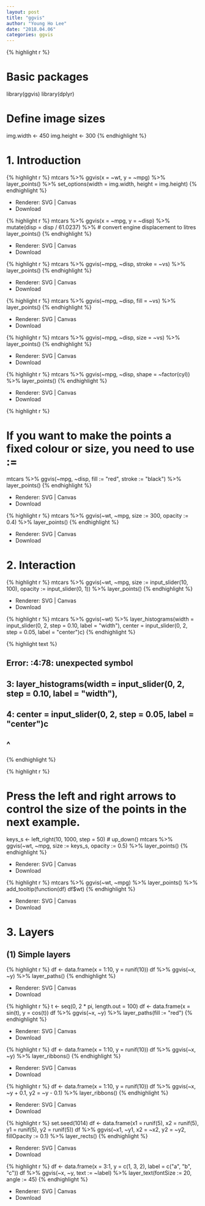 ```yaml
---
layout: post
title: "ggvis"
author: "Young Ho Lee"
date: "2018.04.06"
categories: ggvis
---
```





{% highlight r %}
# Basic packages
library(ggvis)
library(dplyr)

# Define image sizes
img.width <- 450
img.height <- 300
{% endhighlight %}

# 1. Introduction

{% highlight r %}
mtcars %>%
  ggvis(x = ~wt, y = ~mpg) %>%
  layer_points() %>%
  set_options(width = img.width, height = img.height)
{% endhighlight %}

<!--html_preserve--><div id="plot_id921317647-container" class="ggvis-output-container">
<div id="plot_id921317647" class="ggvis-output"></div>
<div class="plot-gear-icon">
<nav class="ggvis-control">
<a class="ggvis-dropdown-toggle" title="Controls" onclick="return false;"></a>
<ul class="ggvis-dropdown">
<li>
Renderer: 
<a id="plot_id921317647_renderer_svg" class="ggvis-renderer-button" onclick="return false;" data-plot-id="plot_id921317647" data-renderer="svg">SVG</a>
 | 
<a id="plot_id921317647_renderer_canvas" class="ggvis-renderer-button" onclick="return false;" data-plot-id="plot_id921317647" data-renderer="canvas">Canvas</a>
</li>
<li>
<a id="plot_id921317647_download" class="ggvis-download" data-plot-id="plot_id921317647">Download</a>
</li>
</ul>
</nav>
</div>
</div>
<script type="text/javascript">
var plot_id921317647_spec = {
  "data": [
    {
      "name": ".0",
      "format": {
        "type": "csv",
        "parse": {
          "wt": "number",
          "mpg": "number"
        }
      },
      "values": "\"wt\",\"mpg\"\n2.62,21\n2.875,21\n2.32,22.8\n3.215,21.4\n3.44,18.7\n3.46,18.1\n3.57,14.3\n3.19,24.4\n3.15,22.8\n3.44,19.2\n3.44,17.8\n4.07,16.4\n3.73,17.3\n3.78,15.2\n5.25,10.4\n5.424,10.4\n5.345,14.7\n2.2,32.4\n1.615,30.4\n1.835,33.9\n2.465,21.5\n3.52,15.5\n3.435,15.2\n3.84,13.3\n3.845,19.2\n1.935,27.3\n2.14,26\n1.513,30.4\n3.17,15.8\n2.77,19.7\n3.57,15\n2.78,21.4"
    },
    {
      "name": "scale/x",
      "format": {
        "type": "csv",
        "parse": {
          "domain": "number"
        }
      },
      "values": "\"domain\"\n1.31745\n5.61955"
    },
    {
      "name": "scale/y",
      "format": {
        "type": "csv",
        "parse": {
          "domain": "number"
        }
      },
      "values": "\"domain\"\n9.225\n35.075"
    }
  ],
  "scales": [
    {
      "name": "x",
      "domain": {
        "data": "scale/x",
        "field": "data.domain"
      },
      "zero": false,
      "nice": false,
      "clamp": false,
      "range": "width"
    },
    {
      "name": "y",
      "domain": {
        "data": "scale/y",
        "field": "data.domain"
      },
      "zero": false,
      "nice": false,
      "clamp": false,
      "range": "height"
    }
  ],
  "marks": [
    {
      "type": "symbol",
      "properties": {
        "update": {
          "fill": {
            "value": "#000000"
          },
          "size": {
            "value": 50
          },
          "x": {
            "scale": "x",
            "field": "data.wt"
          },
          "y": {
            "scale": "y",
            "field": "data.mpg"
          }
        },
        "ggvis": {
          "data": {
            "value": ".0"
          }
        }
      },
      "from": {
        "data": ".0"
      }
    }
  ],
  "legends": [],
  "axes": [
    {
      "type": "x",
      "scale": "x",
      "orient": "bottom",
      "layer": "back",
      "grid": true,
      "title": "wt"
    },
    {
      "type": "y",
      "scale": "y",
      "orient": "left",
      "layer": "back",
      "grid": true,
      "title": "mpg"
    }
  ],
  "padding": null,
  "ggvis_opts": {
    "keep_aspect": false,
    "resizable": true,
    "padding": {},
    "duration": 250,
    "renderer": "svg",
    "hover_duration": 0,
    "width": "450px",
    "height": "300px"
  },
  "handlers": null
};
ggvis.getPlot("plot_id921317647").parseSpec(plot_id921317647_spec);
</script><!--/html_preserve-->


{% highlight r %}
mtcars %>%
  ggvis(x = ~mpg, y = ~disp) %>%
  mutate(disp = disp / 61.0237) %>% # convert engine displacement to litres
  layer_points()
{% endhighlight %}

<!--html_preserve--><div id="plot_id320712519-container" class="ggvis-output-container">
<div id="plot_id320712519" class="ggvis-output"></div>
<div class="plot-gear-icon">
<nav class="ggvis-control">
<a class="ggvis-dropdown-toggle" title="Controls" onclick="return false;"></a>
<ul class="ggvis-dropdown">
<li>
Renderer: 
<a id="plot_id320712519_renderer_svg" class="ggvis-renderer-button" onclick="return false;" data-plot-id="plot_id320712519" data-renderer="svg">SVG</a>
 | 
<a id="plot_id320712519_renderer_canvas" class="ggvis-renderer-button" onclick="return false;" data-plot-id="plot_id320712519" data-renderer="canvas">Canvas</a>
</li>
<li>
<a id="plot_id320712519_download" class="ggvis-download" data-plot-id="plot_id320712519">Download</a>
</li>
</ul>
</nav>
</div>
</div>
<script type="text/javascript">
var plot_id320712519_spec = {
  "data": [
    {
      "name": ".0/mutate1",
      "format": {
        "type": "csv",
        "parse": {
          "mpg": "number",
          "disp": "number"
        }
      },
      "values": "\"mpg\",\"disp\"\n21,2.62193213456411\n21,2.62193213456411\n22.8,1.76980419083078\n21.4,4.22786556698463\n18.7,5.89934730276925\n18.1,3.68709206423078\n14.3,5.89934730276925\n24.4,2.40398402587847\n22.8,2.30730027841642\n19.2,2.74647391095591\n17.8,2.74647391095591\n16.4,4.51955551695489\n17.3,4.51955551695489\n15.2,4.51955551695489\n10.4,7.73469979696413\n10.4,7.53805488687182\n14.7,7.21031337005131\n32.4,1.28966286868872\n30.4,1.24050164116565\n33.9,1.16512109229693\n21.5,1.96808780850719\n15.5,5.21109011744617\n15.2,4.98167105567181\n13.3,5.735476544359\n19.2,6.55483033641028\n27.3,1.29457899144103\n26,1.97136522367539\n30.4,1.55841091248154\n15.8,5.75186362020002\n19.7,2.37612599694873\n15,4.93250982814874\n21.4,1.98283617676411"
    },
    {
      "name": "scale/x",
      "format": {
        "type": "csv",
        "parse": {
          "domain": "number"
        }
      },
      "values": "\"domain\"\n9.225\n35.075"
    },
    {
      "name": "scale/y",
      "format": {
        "type": "csv",
        "parse": {
          "domain": "number"
        }
      },
      "values": "\"domain\"\n0.836642157063567\n8.06317873219749"
    }
  ],
  "scales": [
    {
      "name": "x",
      "domain": {
        "data": "scale/x",
        "field": "data.domain"
      },
      "zero": false,
      "nice": false,
      "clamp": false,
      "range": "width"
    },
    {
      "name": "y",
      "domain": {
        "data": "scale/y",
        "field": "data.domain"
      },
      "zero": false,
      "nice": false,
      "clamp": false,
      "range": "height"
    }
  ],
  "marks": [
    {
      "type": "symbol",
      "properties": {
        "update": {
          "fill": {
            "value": "#000000"
          },
          "size": {
            "value": 50
          },
          "x": {
            "scale": "x",
            "field": "data.mpg"
          },
          "y": {
            "scale": "y",
            "field": "data.disp"
          }
        },
        "ggvis": {
          "data": {
            "value": ".0/mutate1"
          }
        }
      },
      "from": {
        "data": ".0/mutate1"
      }
    }
  ],
  "legends": [],
  "axes": [
    {
      "type": "x",
      "scale": "x",
      "orient": "bottom",
      "layer": "back",
      "grid": true,
      "title": "mpg"
    },
    {
      "type": "y",
      "scale": "y",
      "orient": "left",
      "layer": "back",
      "grid": true,
      "title": "disp"
    }
  ],
  "padding": null,
  "ggvis_opts": {
    "keep_aspect": false,
    "resizable": true,
    "padding": {},
    "duration": 250,
    "renderer": "svg",
    "hover_duration": 0,
    "width": 1440,
    "height": 1008
  },
  "handlers": null
};
ggvis.getPlot("plot_id320712519").parseSpec(plot_id320712519_spec);
</script><!--/html_preserve-->


{% highlight r %}
mtcars %>%
  ggvis(~mpg, ~disp, stroke = ~vs) %>%
  layer_points()
{% endhighlight %}

<!--html_preserve--><div id="plot_id804227637-container" class="ggvis-output-container">
<div id="plot_id804227637" class="ggvis-output"></div>
<div class="plot-gear-icon">
<nav class="ggvis-control">
<a class="ggvis-dropdown-toggle" title="Controls" onclick="return false;"></a>
<ul class="ggvis-dropdown">
<li>
Renderer: 
<a id="plot_id804227637_renderer_svg" class="ggvis-renderer-button" onclick="return false;" data-plot-id="plot_id804227637" data-renderer="svg">SVG</a>
 | 
<a id="plot_id804227637_renderer_canvas" class="ggvis-renderer-button" onclick="return false;" data-plot-id="plot_id804227637" data-renderer="canvas">Canvas</a>
</li>
<li>
<a id="plot_id804227637_download" class="ggvis-download" data-plot-id="plot_id804227637">Download</a>
</li>
</ul>
</nav>
</div>
</div>
<script type="text/javascript">
var plot_id804227637_spec = {
  "data": [
    {
      "name": ".0",
      "format": {
        "type": "csv",
        "parse": {
          "vs": "number",
          "mpg": "number",
          "disp": "number"
        }
      },
      "values": "\"vs\",\"mpg\",\"disp\"\n0,21,160\n0,21,160\n1,22.8,108\n1,21.4,258\n0,18.7,360\n1,18.1,225\n0,14.3,360\n1,24.4,146.7\n1,22.8,140.8\n1,19.2,167.6\n1,17.8,167.6\n0,16.4,275.8\n0,17.3,275.8\n0,15.2,275.8\n0,10.4,472\n0,10.4,460\n0,14.7,440\n1,32.4,78.7\n1,30.4,75.7\n1,33.9,71.1\n1,21.5,120.1\n0,15.5,318\n0,15.2,304\n0,13.3,350\n0,19.2,400\n1,27.3,79\n0,26,120.3\n1,30.4,95.1\n0,15.8,351\n0,19.7,145\n0,15,301\n1,21.4,121"
    },
    {
      "name": "scale/stroke",
      "format": {
        "type": "csv",
        "parse": {
          "domain": "number"
        }
      },
      "values": "\"domain\"\n0\n1"
    },
    {
      "name": "scale/x",
      "format": {
        "type": "csv",
        "parse": {
          "domain": "number"
        }
      },
      "values": "\"domain\"\n9.225\n35.075"
    },
    {
      "name": "scale/y",
      "format": {
        "type": "csv",
        "parse": {
          "domain": "number"
        }
      },
      "values": "\"domain\"\n51.055\n492.045"
    }
  ],
  "scales": [
    {
      "name": "stroke",
      "domain": {
        "data": "scale/stroke",
        "field": "data.domain"
      },
      "zero": false,
      "nice": false,
      "clamp": false,
      "range": ["#132B43", "#56B1F7"]
    },
    {
      "name": "x",
      "domain": {
        "data": "scale/x",
        "field": "data.domain"
      },
      "zero": false,
      "nice": false,
      "clamp": false,
      "range": "width"
    },
    {
      "name": "y",
      "domain": {
        "data": "scale/y",
        "field": "data.domain"
      },
      "zero": false,
      "nice": false,
      "clamp": false,
      "range": "height"
    }
  ],
  "marks": [
    {
      "type": "symbol",
      "properties": {
        "update": {
          "fill": {
            "value": "#000000"
          },
          "size": {
            "value": 50
          },
          "stroke": {
            "scale": "stroke",
            "field": "data.vs"
          },
          "x": {
            "scale": "x",
            "field": "data.mpg"
          },
          "y": {
            "scale": "y",
            "field": "data.disp"
          }
        },
        "ggvis": {
          "data": {
            "value": ".0"
          }
        }
      },
      "from": {
        "data": ".0"
      }
    }
  ],
  "legends": [
    {
      "orient": "right",
      "stroke": "stroke",
      "title": "vs"
    }
  ],
  "axes": [
    {
      "type": "x",
      "scale": "x",
      "orient": "bottom",
      "layer": "back",
      "grid": true,
      "title": "mpg"
    },
    {
      "type": "y",
      "scale": "y",
      "orient": "left",
      "layer": "back",
      "grid": true,
      "title": "disp"
    }
  ],
  "padding": null,
  "ggvis_opts": {
    "keep_aspect": false,
    "resizable": true,
    "padding": {},
    "duration": 250,
    "renderer": "svg",
    "hover_duration": 0,
    "width": 1440,
    "height": 1008
  },
  "handlers": null
};
ggvis.getPlot("plot_id804227637").parseSpec(plot_id804227637_spec);
</script><!--/html_preserve-->


{% highlight r %}
mtcars %>%
  ggvis(~mpg, ~disp, fill = ~vs) %>%
  layer_points()
{% endhighlight %}

<!--html_preserve--><div id="plot_id462455516-container" class="ggvis-output-container">
<div id="plot_id462455516" class="ggvis-output"></div>
<div class="plot-gear-icon">
<nav class="ggvis-control">
<a class="ggvis-dropdown-toggle" title="Controls" onclick="return false;"></a>
<ul class="ggvis-dropdown">
<li>
Renderer: 
<a id="plot_id462455516_renderer_svg" class="ggvis-renderer-button" onclick="return false;" data-plot-id="plot_id462455516" data-renderer="svg">SVG</a>
 | 
<a id="plot_id462455516_renderer_canvas" class="ggvis-renderer-button" onclick="return false;" data-plot-id="plot_id462455516" data-renderer="canvas">Canvas</a>
</li>
<li>
<a id="plot_id462455516_download" class="ggvis-download" data-plot-id="plot_id462455516">Download</a>
</li>
</ul>
</nav>
</div>
</div>
<script type="text/javascript">
var plot_id462455516_spec = {
  "data": [
    {
      "name": ".0",
      "format": {
        "type": "csv",
        "parse": {
          "vs": "number",
          "mpg": "number",
          "disp": "number"
        }
      },
      "values": "\"vs\",\"mpg\",\"disp\"\n0,21,160\n0,21,160\n1,22.8,108\n1,21.4,258\n0,18.7,360\n1,18.1,225\n0,14.3,360\n1,24.4,146.7\n1,22.8,140.8\n1,19.2,167.6\n1,17.8,167.6\n0,16.4,275.8\n0,17.3,275.8\n0,15.2,275.8\n0,10.4,472\n0,10.4,460\n0,14.7,440\n1,32.4,78.7\n1,30.4,75.7\n1,33.9,71.1\n1,21.5,120.1\n0,15.5,318\n0,15.2,304\n0,13.3,350\n0,19.2,400\n1,27.3,79\n0,26,120.3\n1,30.4,95.1\n0,15.8,351\n0,19.7,145\n0,15,301\n1,21.4,121"
    },
    {
      "name": "scale/fill",
      "format": {
        "type": "csv",
        "parse": {
          "domain": "number"
        }
      },
      "values": "\"domain\"\n0\n1"
    },
    {
      "name": "scale/x",
      "format": {
        "type": "csv",
        "parse": {
          "domain": "number"
        }
      },
      "values": "\"domain\"\n9.225\n35.075"
    },
    {
      "name": "scale/y",
      "format": {
        "type": "csv",
        "parse": {
          "domain": "number"
        }
      },
      "values": "\"domain\"\n51.055\n492.045"
    }
  ],
  "scales": [
    {
      "name": "fill",
      "domain": {
        "data": "scale/fill",
        "field": "data.domain"
      },
      "zero": false,
      "nice": false,
      "clamp": false,
      "range": ["#132B43", "#56B1F7"]
    },
    {
      "name": "x",
      "domain": {
        "data": "scale/x",
        "field": "data.domain"
      },
      "zero": false,
      "nice": false,
      "clamp": false,
      "range": "width"
    },
    {
      "name": "y",
      "domain": {
        "data": "scale/y",
        "field": "data.domain"
      },
      "zero": false,
      "nice": false,
      "clamp": false,
      "range": "height"
    }
  ],
  "marks": [
    {
      "type": "symbol",
      "properties": {
        "update": {
          "size": {
            "value": 50
          },
          "fill": {
            "scale": "fill",
            "field": "data.vs"
          },
          "x": {
            "scale": "x",
            "field": "data.mpg"
          },
          "y": {
            "scale": "y",
            "field": "data.disp"
          }
        },
        "ggvis": {
          "data": {
            "value": ".0"
          }
        }
      },
      "from": {
        "data": ".0"
      }
    }
  ],
  "legends": [
    {
      "orient": "right",
      "fill": "fill",
      "title": "vs"
    }
  ],
  "axes": [
    {
      "type": "x",
      "scale": "x",
      "orient": "bottom",
      "layer": "back",
      "grid": true,
      "title": "mpg"
    },
    {
      "type": "y",
      "scale": "y",
      "orient": "left",
      "layer": "back",
      "grid": true,
      "title": "disp"
    }
  ],
  "padding": null,
  "ggvis_opts": {
    "keep_aspect": false,
    "resizable": true,
    "padding": {},
    "duration": 250,
    "renderer": "svg",
    "hover_duration": 0,
    "width": 1440,
    "height": 1008
  },
  "handlers": null
};
ggvis.getPlot("plot_id462455516").parseSpec(plot_id462455516_spec);
</script><!--/html_preserve-->


{% highlight r %}
mtcars %>%
  ggvis(~mpg, ~disp, size = ~vs) %>%
  layer_points()
{% endhighlight %}

<!--html_preserve--><div id="plot_id129026757-container" class="ggvis-output-container">
<div id="plot_id129026757" class="ggvis-output"></div>
<div class="plot-gear-icon">
<nav class="ggvis-control">
<a class="ggvis-dropdown-toggle" title="Controls" onclick="return false;"></a>
<ul class="ggvis-dropdown">
<li>
Renderer: 
<a id="plot_id129026757_renderer_svg" class="ggvis-renderer-button" onclick="return false;" data-plot-id="plot_id129026757" data-renderer="svg">SVG</a>
 | 
<a id="plot_id129026757_renderer_canvas" class="ggvis-renderer-button" onclick="return false;" data-plot-id="plot_id129026757" data-renderer="canvas">Canvas</a>
</li>
<li>
<a id="plot_id129026757_download" class="ggvis-download" data-plot-id="plot_id129026757">Download</a>
</li>
</ul>
</nav>
</div>
</div>
<script type="text/javascript">
var plot_id129026757_spec = {
  "data": [
    {
      "name": ".0",
      "format": {
        "type": "csv",
        "parse": {
          "vs": "number",
          "mpg": "number",
          "disp": "number"
        }
      },
      "values": "\"vs\",\"mpg\",\"disp\"\n0,21,160\n0,21,160\n1,22.8,108\n1,21.4,258\n0,18.7,360\n1,18.1,225\n0,14.3,360\n1,24.4,146.7\n1,22.8,140.8\n1,19.2,167.6\n1,17.8,167.6\n0,16.4,275.8\n0,17.3,275.8\n0,15.2,275.8\n0,10.4,472\n0,10.4,460\n0,14.7,440\n1,32.4,78.7\n1,30.4,75.7\n1,33.9,71.1\n1,21.5,120.1\n0,15.5,318\n0,15.2,304\n0,13.3,350\n0,19.2,400\n1,27.3,79\n0,26,120.3\n1,30.4,95.1\n0,15.8,351\n0,19.7,145\n0,15,301\n1,21.4,121"
    },
    {
      "name": "scale/size",
      "format": {
        "type": "csv",
        "parse": {
          "domain": "number"
        }
      },
      "values": "\"domain\"\n0\n1"
    },
    {
      "name": "scale/x",
      "format": {
        "type": "csv",
        "parse": {
          "domain": "number"
        }
      },
      "values": "\"domain\"\n9.225\n35.075"
    },
    {
      "name": "scale/y",
      "format": {
        "type": "csv",
        "parse": {
          "domain": "number"
        }
      },
      "values": "\"domain\"\n51.055\n492.045"
    }
  ],
  "scales": [
    {
      "name": "size",
      "domain": {
        "data": "scale/size",
        "field": "data.domain"
      },
      "zero": false,
      "nice": false,
      "clamp": false,
      "range": [20, 100]
    },
    {
      "name": "x",
      "domain": {
        "data": "scale/x",
        "field": "data.domain"
      },
      "zero": false,
      "nice": false,
      "clamp": false,
      "range": "width"
    },
    {
      "name": "y",
      "domain": {
        "data": "scale/y",
        "field": "data.domain"
      },
      "zero": false,
      "nice": false,
      "clamp": false,
      "range": "height"
    }
  ],
  "marks": [
    {
      "type": "symbol",
      "properties": {
        "update": {
          "fill": {
            "value": "#000000"
          },
          "size": {
            "scale": "size",
            "field": "data.vs"
          },
          "x": {
            "scale": "x",
            "field": "data.mpg"
          },
          "y": {
            "scale": "y",
            "field": "data.disp"
          }
        },
        "ggvis": {
          "data": {
            "value": ".0"
          }
        }
      },
      "from": {
        "data": ".0"
      }
    }
  ],
  "legends": [
    {
      "orient": "right",
      "size": "size",
      "title": "vs"
    }
  ],
  "axes": [
    {
      "type": "x",
      "scale": "x",
      "orient": "bottom",
      "layer": "back",
      "grid": true,
      "title": "mpg"
    },
    {
      "type": "y",
      "scale": "y",
      "orient": "left",
      "layer": "back",
      "grid": true,
      "title": "disp"
    }
  ],
  "padding": null,
  "ggvis_opts": {
    "keep_aspect": false,
    "resizable": true,
    "padding": {},
    "duration": 250,
    "renderer": "svg",
    "hover_duration": 0,
    "width": 1440,
    "height": 1008
  },
  "handlers": null
};
ggvis.getPlot("plot_id129026757").parseSpec(plot_id129026757_spec);
</script><!--/html_preserve-->


{% highlight r %}
mtcars %>%
  ggvis(~mpg, ~disp, shape = ~factor(cyl)) %>%
  layer_points()
{% endhighlight %}

<!--html_preserve--><div id="plot_id875415473-container" class="ggvis-output-container">
<div id="plot_id875415473" class="ggvis-output"></div>
<div class="plot-gear-icon">
<nav class="ggvis-control">
<a class="ggvis-dropdown-toggle" title="Controls" onclick="return false;"></a>
<ul class="ggvis-dropdown">
<li>
Renderer: 
<a id="plot_id875415473_renderer_svg" class="ggvis-renderer-button" onclick="return false;" data-plot-id="plot_id875415473" data-renderer="svg">SVG</a>
 | 
<a id="plot_id875415473_renderer_canvas" class="ggvis-renderer-button" onclick="return false;" data-plot-id="plot_id875415473" data-renderer="canvas">Canvas</a>
</li>
<li>
<a id="plot_id875415473_download" class="ggvis-download" data-plot-id="plot_id875415473">Download</a>
</li>
</ul>
</nav>
</div>
</div>
<script type="text/javascript">
var plot_id875415473_spec = {
  "data": [
    {
      "name": ".0",
      "format": {
        "type": "csv",
        "parse": {
          "mpg": "number",
          "disp": "number"
        }
      },
      "values": "\"factor(cyl)\",\"mpg\",\"disp\"\n\"6\",21,160\n\"6\",21,160\n\"4\",22.8,108\n\"6\",21.4,258\n\"8\",18.7,360\n\"6\",18.1,225\n\"8\",14.3,360\n\"4\",24.4,146.7\n\"4\",22.8,140.8\n\"6\",19.2,167.6\n\"6\",17.8,167.6\n\"8\",16.4,275.8\n\"8\",17.3,275.8\n\"8\",15.2,275.8\n\"8\",10.4,472\n\"8\",10.4,460\n\"8\",14.7,440\n\"4\",32.4,78.7\n\"4\",30.4,75.7\n\"4\",33.9,71.1\n\"4\",21.5,120.1\n\"8\",15.5,318\n\"8\",15.2,304\n\"8\",13.3,350\n\"8\",19.2,400\n\"4\",27.3,79\n\"4\",26,120.3\n\"4\",30.4,95.1\n\"8\",15.8,351\n\"6\",19.7,145\n\"8\",15,301\n\"4\",21.4,121"
    },
    {
      "name": "scale/shape",
      "format": {
        "type": "csv",
        "parse": {}
      },
      "values": "\"domain\"\n\"4\"\n\"6\"\n\"8\""
    },
    {
      "name": "scale/x",
      "format": {
        "type": "csv",
        "parse": {
          "domain": "number"
        }
      },
      "values": "\"domain\"\n9.225\n35.075"
    },
    {
      "name": "scale/y",
      "format": {
        "type": "csv",
        "parse": {
          "domain": "number"
        }
      },
      "values": "\"domain\"\n51.055\n492.045"
    }
  ],
  "scales": [
    {
      "name": "shape",
      "type": "ordinal",
      "domain": {
        "data": "scale/shape",
        "field": "data.domain"
      },
      "points": true,
      "sort": false,
      "range": "shapes"
    },
    {
      "name": "x",
      "domain": {
        "data": "scale/x",
        "field": "data.domain"
      },
      "zero": false,
      "nice": false,
      "clamp": false,
      "range": "width"
    },
    {
      "name": "y",
      "domain": {
        "data": "scale/y",
        "field": "data.domain"
      },
      "zero": false,
      "nice": false,
      "clamp": false,
      "range": "height"
    }
  ],
  "marks": [
    {
      "type": "symbol",
      "properties": {
        "update": {
          "fill": {
            "value": "#000000"
          },
          "size": {
            "value": 50
          },
          "shape": {
            "scale": "shape",
            "field": "data.factor(cyl)"
          },
          "x": {
            "scale": "x",
            "field": "data.mpg"
          },
          "y": {
            "scale": "y",
            "field": "data.disp"
          }
        },
        "ggvis": {
          "data": {
            "value": ".0"
          }
        }
      },
      "from": {
        "data": ".0"
      }
    }
  ],
  "legends": [
    {
      "orient": "right",
      "shape": "shape",
      "title": "factor(cyl)"
    }
  ],
  "axes": [
    {
      "type": "x",
      "scale": "x",
      "orient": "bottom",
      "layer": "back",
      "grid": true,
      "title": "mpg"
    },
    {
      "type": "y",
      "scale": "y",
      "orient": "left",
      "layer": "back",
      "grid": true,
      "title": "disp"
    }
  ],
  "padding": null,
  "ggvis_opts": {
    "keep_aspect": false,
    "resizable": true,
    "padding": {},
    "duration": 250,
    "renderer": "svg",
    "hover_duration": 0,
    "width": 1440,
    "height": 1008
  },
  "handlers": null
};
ggvis.getPlot("plot_id875415473").parseSpec(plot_id875415473_spec);
</script><!--/html_preserve-->


{% highlight r %}
# If you want to make the points a fixed colour or size, you need to use :=
mtcars %>% 
  ggvis(~mpg, ~disp, fill := "red", stroke := "black") %>%
  layer_points()
{% endhighlight %}

<!--html_preserve--><div id="plot_id635819913-container" class="ggvis-output-container">
<div id="plot_id635819913" class="ggvis-output"></div>
<div class="plot-gear-icon">
<nav class="ggvis-control">
<a class="ggvis-dropdown-toggle" title="Controls" onclick="return false;"></a>
<ul class="ggvis-dropdown">
<li>
Renderer: 
<a id="plot_id635819913_renderer_svg" class="ggvis-renderer-button" onclick="return false;" data-plot-id="plot_id635819913" data-renderer="svg">SVG</a>
 | 
<a id="plot_id635819913_renderer_canvas" class="ggvis-renderer-button" onclick="return false;" data-plot-id="plot_id635819913" data-renderer="canvas">Canvas</a>
</li>
<li>
<a id="plot_id635819913_download" class="ggvis-download" data-plot-id="plot_id635819913">Download</a>
</li>
</ul>
</nav>
</div>
</div>
<script type="text/javascript">
var plot_id635819913_spec = {
  "data": [
    {
      "name": ".0",
      "format": {
        "type": "csv",
        "parse": {
          "mpg": "number",
          "disp": "number"
        }
      },
      "values": "\"mpg\",\"disp\"\n21,160\n21,160\n22.8,108\n21.4,258\n18.7,360\n18.1,225\n14.3,360\n24.4,146.7\n22.8,140.8\n19.2,167.6\n17.8,167.6\n16.4,275.8\n17.3,275.8\n15.2,275.8\n10.4,472\n10.4,460\n14.7,440\n32.4,78.7\n30.4,75.7\n33.9,71.1\n21.5,120.1\n15.5,318\n15.2,304\n13.3,350\n19.2,400\n27.3,79\n26,120.3\n30.4,95.1\n15.8,351\n19.7,145\n15,301\n21.4,121"
    },
    {
      "name": "scale/x",
      "format": {
        "type": "csv",
        "parse": {
          "domain": "number"
        }
      },
      "values": "\"domain\"\n9.225\n35.075"
    },
    {
      "name": "scale/y",
      "format": {
        "type": "csv",
        "parse": {
          "domain": "number"
        }
      },
      "values": "\"domain\"\n51.055\n492.045"
    }
  ],
  "scales": [
    {
      "name": "x",
      "domain": {
        "data": "scale/x",
        "field": "data.domain"
      },
      "zero": false,
      "nice": false,
      "clamp": false,
      "range": "width"
    },
    {
      "name": "y",
      "domain": {
        "data": "scale/y",
        "field": "data.domain"
      },
      "zero": false,
      "nice": false,
      "clamp": false,
      "range": "height"
    }
  ],
  "marks": [
    {
      "type": "symbol",
      "properties": {
        "update": {
          "size": {
            "value": 50
          },
          "fill": {
            "value": "red"
          },
          "stroke": {
            "value": "black"
          },
          "x": {
            "scale": "x",
            "field": "data.mpg"
          },
          "y": {
            "scale": "y",
            "field": "data.disp"
          }
        },
        "ggvis": {
          "data": {
            "value": ".0"
          }
        }
      },
      "from": {
        "data": ".0"
      }
    }
  ],
  "legends": [],
  "axes": [
    {
      "type": "x",
      "scale": "x",
      "orient": "bottom",
      "layer": "back",
      "grid": true,
      "title": "mpg"
    },
    {
      "type": "y",
      "scale": "y",
      "orient": "left",
      "layer": "back",
      "grid": true,
      "title": "disp"
    }
  ],
  "padding": null,
  "ggvis_opts": {
    "keep_aspect": false,
    "resizable": true,
    "padding": {},
    "duration": 250,
    "renderer": "svg",
    "hover_duration": 0,
    "width": 1440,
    "height": 1008
  },
  "handlers": null
};
ggvis.getPlot("plot_id635819913").parseSpec(plot_id635819913_spec);
</script><!--/html_preserve-->


{% highlight r %}
mtcars %>%
  ggvis(~wt, ~mpg, size := 300, opacity := 0.4) %>%
  layer_points()
{% endhighlight %}

<!--html_preserve--><div id="plot_id521513382-container" class="ggvis-output-container">
<div id="plot_id521513382" class="ggvis-output"></div>
<div class="plot-gear-icon">
<nav class="ggvis-control">
<a class="ggvis-dropdown-toggle" title="Controls" onclick="return false;"></a>
<ul class="ggvis-dropdown">
<li>
Renderer: 
<a id="plot_id521513382_renderer_svg" class="ggvis-renderer-button" onclick="return false;" data-plot-id="plot_id521513382" data-renderer="svg">SVG</a>
 | 
<a id="plot_id521513382_renderer_canvas" class="ggvis-renderer-button" onclick="return false;" data-plot-id="plot_id521513382" data-renderer="canvas">Canvas</a>
</li>
<li>
<a id="plot_id521513382_download" class="ggvis-download" data-plot-id="plot_id521513382">Download</a>
</li>
</ul>
</nav>
</div>
</div>
<script type="text/javascript">
var plot_id521513382_spec = {
  "data": [
    {
      "name": ".0",
      "format": {
        "type": "csv",
        "parse": {
          "wt": "number",
          "mpg": "number"
        }
      },
      "values": "\"wt\",\"mpg\"\n2.62,21\n2.875,21\n2.32,22.8\n3.215,21.4\n3.44,18.7\n3.46,18.1\n3.57,14.3\n3.19,24.4\n3.15,22.8\n3.44,19.2\n3.44,17.8\n4.07,16.4\n3.73,17.3\n3.78,15.2\n5.25,10.4\n5.424,10.4\n5.345,14.7\n2.2,32.4\n1.615,30.4\n1.835,33.9\n2.465,21.5\n3.52,15.5\n3.435,15.2\n3.84,13.3\n3.845,19.2\n1.935,27.3\n2.14,26\n1.513,30.4\n3.17,15.8\n2.77,19.7\n3.57,15\n2.78,21.4"
    },
    {
      "name": "scale/x",
      "format": {
        "type": "csv",
        "parse": {
          "domain": "number"
        }
      },
      "values": "\"domain\"\n1.31745\n5.61955"
    },
    {
      "name": "scale/y",
      "format": {
        "type": "csv",
        "parse": {
          "domain": "number"
        }
      },
      "values": "\"domain\"\n9.225\n35.075"
    }
  ],
  "scales": [
    {
      "name": "x",
      "domain": {
        "data": "scale/x",
        "field": "data.domain"
      },
      "zero": false,
      "nice": false,
      "clamp": false,
      "range": "width"
    },
    {
      "name": "y",
      "domain": {
        "data": "scale/y",
        "field": "data.domain"
      },
      "zero": false,
      "nice": false,
      "clamp": false,
      "range": "height"
    }
  ],
  "marks": [
    {
      "type": "symbol",
      "properties": {
        "update": {
          "fill": {
            "value": "#000000"
          },
          "size": {
            "value": 300
          },
          "opacity": {
            "value": 0.4
          },
          "x": {
            "scale": "x",
            "field": "data.wt"
          },
          "y": {
            "scale": "y",
            "field": "data.mpg"
          }
        },
        "ggvis": {
          "data": {
            "value": ".0"
          }
        }
      },
      "from": {
        "data": ".0"
      }
    }
  ],
  "legends": [],
  "axes": [
    {
      "type": "x",
      "scale": "x",
      "orient": "bottom",
      "layer": "back",
      "grid": true,
      "title": "wt"
    },
    {
      "type": "y",
      "scale": "y",
      "orient": "left",
      "layer": "back",
      "grid": true,
      "title": "mpg"
    }
  ],
  "padding": null,
  "ggvis_opts": {
    "keep_aspect": false,
    "resizable": true,
    "padding": {},
    "duration": 250,
    "renderer": "svg",
    "hover_duration": 0,
    "width": 1440,
    "height": 1008
  },
  "handlers": null
};
ggvis.getPlot("plot_id521513382").parseSpec(plot_id521513382_spec);
</script><!--/html_preserve-->

# 2. Interaction

{% highlight r %}
mtcars %>%
  ggvis(~wt, ~mpg,
        size := input_slider(10, 100),
        opacity := input_slider(0, 1)) %>%
  layer_points()
{% endhighlight %}

<!--html_preserve--><div id="plot_id329632980-container" class="ggvis-output-container">
<div id="plot_id329632980" class="ggvis-output"></div>
<div class="plot-gear-icon">
<nav class="ggvis-control">
<a class="ggvis-dropdown-toggle" title="Controls" onclick="return false;"></a>
<ul class="ggvis-dropdown">
<li>
Renderer: 
<a id="plot_id329632980_renderer_svg" class="ggvis-renderer-button" onclick="return false;" data-plot-id="plot_id329632980" data-renderer="svg">SVG</a>
 | 
<a id="plot_id329632980_renderer_canvas" class="ggvis-renderer-button" onclick="return false;" data-plot-id="plot_id329632980" data-renderer="canvas">Canvas</a>
</li>
<li>
<a id="plot_id329632980_download" class="ggvis-download" data-plot-id="plot_id329632980">Download</a>
</li>
</ul>
</nav>
</div>
</div>
<script type="text/javascript">
var plot_id329632980_spec = {
  "data": [
    {
      "name": ".0",
      "format": {
        "type": "csv",
        "parse": {
          "reactive_205245788": "number",
          "reactive_577491330": "number",
          "wt": "number",
          "mpg": "number"
        }
      },
      "values": "\"reactive_205245788\",\"reactive_577491330\",\"wt\",\"mpg\"\n55,0.5,2.62,21\n55,0.5,2.875,21\n55,0.5,2.32,22.8\n55,0.5,3.215,21.4\n55,0.5,3.44,18.7\n55,0.5,3.46,18.1\n55,0.5,3.57,14.3\n55,0.5,3.19,24.4\n55,0.5,3.15,22.8\n55,0.5,3.44,19.2\n55,0.5,3.44,17.8\n55,0.5,4.07,16.4\n55,0.5,3.73,17.3\n55,0.5,3.78,15.2\n55,0.5,5.25,10.4\n55,0.5,5.424,10.4\n55,0.5,5.345,14.7\n55,0.5,2.2,32.4\n55,0.5,1.615,30.4\n55,0.5,1.835,33.9\n55,0.5,2.465,21.5\n55,0.5,3.52,15.5\n55,0.5,3.435,15.2\n55,0.5,3.84,13.3\n55,0.5,3.845,19.2\n55,0.5,1.935,27.3\n55,0.5,2.14,26\n55,0.5,1.513,30.4\n55,0.5,3.17,15.8\n55,0.5,2.77,19.7\n55,0.5,3.57,15\n55,0.5,2.78,21.4"
    },
    {
      "name": "scale/x",
      "format": {
        "type": "csv",
        "parse": {
          "domain": "number"
        }
      },
      "values": "\"domain\"\n1.31745\n5.61955"
    },
    {
      "name": "scale/y",
      "format": {
        "type": "csv",
        "parse": {
          "domain": "number"
        }
      },
      "values": "\"domain\"\n9.225\n35.075"
    }
  ],
  "scales": [
    {
      "name": "x",
      "domain": {
        "data": "scale/x",
        "field": "data.domain"
      },
      "zero": false,
      "nice": false,
      "clamp": false,
      "range": "width"
    },
    {
      "name": "y",
      "domain": {
        "data": "scale/y",
        "field": "data.domain"
      },
      "zero": false,
      "nice": false,
      "clamp": false,
      "range": "height"
    }
  ],
  "marks": [
    {
      "type": "symbol",
      "properties": {
        "update": {
          "fill": {
            "value": "#000000"
          },
          "size": {
            "field": "data.reactive_205245788"
          },
          "opacity": {
            "field": "data.reactive_577491330"
          },
          "x": {
            "scale": "x",
            "field": "data.wt"
          },
          "y": {
            "scale": "y",
            "field": "data.mpg"
          }
        },
        "ggvis": {
          "data": {
            "value": ".0"
          }
        }
      },
      "from": {
        "data": ".0"
      }
    }
  ],
  "legends": [],
  "axes": [
    {
      "type": "x",
      "scale": "x",
      "orient": "bottom",
      "layer": "back",
      "grid": true,
      "title": "wt"
    },
    {
      "type": "y",
      "scale": "y",
      "orient": "left",
      "layer": "back",
      "grid": true,
      "title": "mpg"
    }
  ],
  "padding": null,
  "ggvis_opts": {
    "keep_aspect": false,
    "resizable": true,
    "padding": {},
    "duration": 250,
    "renderer": "svg",
    "hover_duration": 0,
    "width": 1440,
    "height": 1008
  },
  "handlers": null
};
ggvis.getPlot("plot_id329632980").parseSpec(plot_id329632980_spec);
</script><!--/html_preserve-->


{% highlight r %}
mtcars %>%
  ggvis(~wt) %>%
  layer_histograms(width = input_slider(0, 2, step = 0.10, label = "width"),
                   center = input_slider(0, 2, step = 0.05, label = "center")c)
{% endhighlight %}



{% highlight text %}
## Error: <text>:4:78: unexpected symbol
## 3:   layer_histograms(width = input_slider(0, 2, step = 0.10, label = "width"),
## 4:                    center = input_slider(0, 2, step = 0.05, label = "center")c
##                                                                                 ^
{% endhighlight %}


{% highlight r %}
# Press the left and right arrows to control the size of the points in the next example.
keys_s <- left_right(10, 1000, step = 50) # up_down()
mtcars %>%
  ggvis(~wt, ~mpg, size := keys_s, opacity := 0.5) %>%
  layer_points()
{% endhighlight %}

<!--html_preserve--><div id="plot_id599447712-container" class="ggvis-output-container">
<div id="plot_id599447712" class="ggvis-output"></div>
<div class="plot-gear-icon">
<nav class="ggvis-control">
<a class="ggvis-dropdown-toggle" title="Controls" onclick="return false;"></a>
<ul class="ggvis-dropdown">
<li>
Renderer: 
<a id="plot_id599447712_renderer_svg" class="ggvis-renderer-button" onclick="return false;" data-plot-id="plot_id599447712" data-renderer="svg">SVG</a>
 | 
<a id="plot_id599447712_renderer_canvas" class="ggvis-renderer-button" onclick="return false;" data-plot-id="plot_id599447712" data-renderer="canvas">Canvas</a>
</li>
<li>
<a id="plot_id599447712_download" class="ggvis-download" data-plot-id="plot_id599447712">Download</a>
</li>
</ul>
</nav>
</div>
</div>
<script type="text/javascript">
var plot_id599447712_spec = {
  "data": [
    {
      "name": ".0",
      "format": {
        "type": "csv",
        "parse": {
          "reactive_232960868": "number",
          "wt": "number",
          "mpg": "number"
        }
      },
      "values": "\"reactive_232960868\",\"wt\",\"mpg\"\n505,2.62,21\n505,2.875,21\n505,2.32,22.8\n505,3.215,21.4\n505,3.44,18.7\n505,3.46,18.1\n505,3.57,14.3\n505,3.19,24.4\n505,3.15,22.8\n505,3.44,19.2\n505,3.44,17.8\n505,4.07,16.4\n505,3.73,17.3\n505,3.78,15.2\n505,5.25,10.4\n505,5.424,10.4\n505,5.345,14.7\n505,2.2,32.4\n505,1.615,30.4\n505,1.835,33.9\n505,2.465,21.5\n505,3.52,15.5\n505,3.435,15.2\n505,3.84,13.3\n505,3.845,19.2\n505,1.935,27.3\n505,2.14,26\n505,1.513,30.4\n505,3.17,15.8\n505,2.77,19.7\n505,3.57,15\n505,2.78,21.4"
    },
    {
      "name": "scale/x",
      "format": {
        "type": "csv",
        "parse": {
          "domain": "number"
        }
      },
      "values": "\"domain\"\n1.31745\n5.61955"
    },
    {
      "name": "scale/y",
      "format": {
        "type": "csv",
        "parse": {
          "domain": "number"
        }
      },
      "values": "\"domain\"\n9.225\n35.075"
    }
  ],
  "scales": [
    {
      "name": "x",
      "domain": {
        "data": "scale/x",
        "field": "data.domain"
      },
      "zero": false,
      "nice": false,
      "clamp": false,
      "range": "width"
    },
    {
      "name": "y",
      "domain": {
        "data": "scale/y",
        "field": "data.domain"
      },
      "zero": false,
      "nice": false,
      "clamp": false,
      "range": "height"
    }
  ],
  "marks": [
    {
      "type": "symbol",
      "properties": {
        "update": {
          "fill": {
            "value": "#000000"
          },
          "size": {
            "field": "data.reactive_232960868"
          },
          "opacity": {
            "value": 0.5
          },
          "x": {
            "scale": "x",
            "field": "data.wt"
          },
          "y": {
            "scale": "y",
            "field": "data.mpg"
          }
        },
        "ggvis": {
          "data": {
            "value": ".0"
          }
        }
      },
      "from": {
        "data": ".0"
      }
    }
  ],
  "legends": [],
  "axes": [
    {
      "type": "x",
      "scale": "x",
      "orient": "bottom",
      "layer": "back",
      "grid": true,
      "title": "wt"
    },
    {
      "type": "y",
      "scale": "y",
      "orient": "left",
      "layer": "back",
      "grid": true,
      "title": "mpg"
    }
  ],
  "padding": null,
  "ggvis_opts": {
    "keep_aspect": false,
    "resizable": true,
    "padding": {},
    "duration": 250,
    "renderer": "svg",
    "hover_duration": 0,
    "width": 1440,
    "height": 1008
  },
  "handlers": null
};
ggvis.getPlot("plot_id599447712").parseSpec(plot_id599447712_spec);
</script><!--/html_preserve-->


{% highlight r %}
mtcars %>% ggvis(~wt, ~mpg) %>% 
  layer_points() %>% 
  add_tooltip(function(df) df$wt)
{% endhighlight %}

<!--html_preserve--><div id="plot_id299147544-container" class="ggvis-output-container">
<div id="plot_id299147544" class="ggvis-output"></div>
<div class="plot-gear-icon">
<nav class="ggvis-control">
<a class="ggvis-dropdown-toggle" title="Controls" onclick="return false;"></a>
<ul class="ggvis-dropdown">
<li>
Renderer: 
<a id="plot_id299147544_renderer_svg" class="ggvis-renderer-button" onclick="return false;" data-plot-id="plot_id299147544" data-renderer="svg">SVG</a>
 | 
<a id="plot_id299147544_renderer_canvas" class="ggvis-renderer-button" onclick="return false;" data-plot-id="plot_id299147544" data-renderer="canvas">Canvas</a>
</li>
<li>
<a id="plot_id299147544_download" class="ggvis-download" data-plot-id="plot_id299147544">Download</a>
</li>
</ul>
</nav>
</div>
</div>
<script type="text/javascript">
var plot_id299147544_spec = {
  "data": [
    {
      "name": ".0",
      "format": {
        "type": "csv",
        "parse": {
          "wt": "number",
          "mpg": "number"
        }
      },
      "values": "\"wt\",\"mpg\"\n2.62,21\n2.875,21\n2.32,22.8\n3.215,21.4\n3.44,18.7\n3.46,18.1\n3.57,14.3\n3.19,24.4\n3.15,22.8\n3.44,19.2\n3.44,17.8\n4.07,16.4\n3.73,17.3\n3.78,15.2\n5.25,10.4\n5.424,10.4\n5.345,14.7\n2.2,32.4\n1.615,30.4\n1.835,33.9\n2.465,21.5\n3.52,15.5\n3.435,15.2\n3.84,13.3\n3.845,19.2\n1.935,27.3\n2.14,26\n1.513,30.4\n3.17,15.8\n2.77,19.7\n3.57,15\n2.78,21.4"
    },
    {
      "name": "scale/x",
      "format": {
        "type": "csv",
        "parse": {
          "domain": "number"
        }
      },
      "values": "\"domain\"\n1.31745\n5.61955"
    },
    {
      "name": "scale/y",
      "format": {
        "type": "csv",
        "parse": {
          "domain": "number"
        }
      },
      "values": "\"domain\"\n9.225\n35.075"
    }
  ],
  "scales": [
    {
      "name": "x",
      "domain": {
        "data": "scale/x",
        "field": "data.domain"
      },
      "zero": false,
      "nice": false,
      "clamp": false,
      "range": "width"
    },
    {
      "name": "y",
      "domain": {
        "data": "scale/y",
        "field": "data.domain"
      },
      "zero": false,
      "nice": false,
      "clamp": false,
      "range": "height"
    }
  ],
  "marks": [
    {
      "type": "symbol",
      "properties": {
        "update": {
          "fill": {
            "value": "#000000"
          },
          "size": {
            "value": 50
          },
          "x": {
            "scale": "x",
            "field": "data.wt"
          },
          "y": {
            "scale": "y",
            "field": "data.mpg"
          }
        },
        "ggvis": {
          "data": {
            "value": ".0"
          }
        }
      },
      "from": {
        "data": ".0"
      }
    }
  ],
  "legends": [],
  "axes": [
    {
      "type": "x",
      "scale": "x",
      "orient": "bottom",
      "layer": "back",
      "grid": true,
      "title": "wt"
    },
    {
      "type": "y",
      "scale": "y",
      "orient": "left",
      "layer": "back",
      "grid": true,
      "title": "mpg"
    }
  ],
  "padding": null,
  "ggvis_opts": {
    "keep_aspect": false,
    "resizable": true,
    "padding": {},
    "duration": 250,
    "renderer": "svg",
    "hover_duration": 0,
    "width": 1440,
    "height": 1008
  },
  "handlers": null
};
ggvis.getPlot("plot_id299147544").parseSpec(plot_id299147544_spec);
</script><!--/html_preserve-->

# 3. Layers
## (1) Simple layers

{% highlight r %}
df <- data.frame(x = 1:10, y = runif(10))
df %>%
  ggvis(~x, ~y) %>%
  layer_paths()
{% endhighlight %}

<!--html_preserve--><div id="plot_id885100851-container" class="ggvis-output-container">
<div id="plot_id885100851" class="ggvis-output"></div>
<div class="plot-gear-icon">
<nav class="ggvis-control">
<a class="ggvis-dropdown-toggle" title="Controls" onclick="return false;"></a>
<ul class="ggvis-dropdown">
<li>
Renderer: 
<a id="plot_id885100851_renderer_svg" class="ggvis-renderer-button" onclick="return false;" data-plot-id="plot_id885100851" data-renderer="svg">SVG</a>
 | 
<a id="plot_id885100851_renderer_canvas" class="ggvis-renderer-button" onclick="return false;" data-plot-id="plot_id885100851" data-renderer="canvas">Canvas</a>
</li>
<li>
<a id="plot_id885100851_download" class="ggvis-download" data-plot-id="plot_id885100851">Download</a>
</li>
</ul>
</nav>
</div>
</div>
<script type="text/javascript">
var plot_id885100851_spec = {
  "data": [
    {
      "name": ".0",
      "format": {
        "type": "csv",
        "parse": {
          "x": "number",
          "y": "number"
        }
      },
      "values": "\"x\",\"y\"\n1,0.628414522390813\n2,0.443041807040572\n3,0.867366645252332\n4,0.548301991075277\n5,0.0181768711190671\n6,0.799824096262455\n7,0.373467727564275\n8,0.0559878509957343\n9,0.587009967071936\n10,0.549984345445409"
    },
    {
      "name": "scale/x",
      "format": {
        "type": "csv",
        "parse": {
          "domain": "number"
        }
      },
      "values": "\"domain\"\n0.55\n10.45"
    },
    {
      "name": "scale/y",
      "format": {
        "type": "csv",
        "parse": {
          "domain": "number"
        }
      },
      "values": "\"domain\"\n-0.0242826175875962\n0.909826133958995"
    }
  ],
  "scales": [
    {
      "name": "x",
      "domain": {
        "data": "scale/x",
        "field": "data.domain"
      },
      "zero": false,
      "nice": false,
      "clamp": false,
      "range": "width"
    },
    {
      "name": "y",
      "domain": {
        "data": "scale/y",
        "field": "data.domain"
      },
      "zero": false,
      "nice": false,
      "clamp": false,
      "range": "height"
    }
  ],
  "marks": [
    {
      "type": "line",
      "properties": {
        "update": {
          "stroke": {
            "value": "#000000"
          },
          "x": {
            "scale": "x",
            "field": "data.x"
          },
          "y": {
            "scale": "y",
            "field": "data.y"
          }
        },
        "ggvis": {
          "data": {
            "value": ".0"
          }
        }
      },
      "from": {
        "data": ".0"
      }
    }
  ],
  "legends": [],
  "axes": [
    {
      "type": "x",
      "scale": "x",
      "orient": "bottom",
      "layer": "back",
      "grid": true,
      "title": "x"
    },
    {
      "type": "y",
      "scale": "y",
      "orient": "left",
      "layer": "back",
      "grid": true,
      "title": "y"
    }
  ],
  "padding": null,
  "ggvis_opts": {
    "keep_aspect": false,
    "resizable": true,
    "padding": {},
    "duration": 250,
    "renderer": "svg",
    "hover_duration": 0,
    "width": 1440,
    "height": 1008
  },
  "handlers": null
};
ggvis.getPlot("plot_id885100851").parseSpec(plot_id885100851_spec);
</script><!--/html_preserve-->


{% highlight r %}
t <- seq(0, 2 * pi, length.out = 100)
df <- data.frame(x = sin(t), y = cos(t))
df %>%
  ggvis(~x, ~y) %>%
  layer_paths(fill := "red")
{% endhighlight %}

<!--html_preserve--><div id="plot_id967460405-container" class="ggvis-output-container">
<div id="plot_id967460405" class="ggvis-output"></div>
<div class="plot-gear-icon">
<nav class="ggvis-control">
<a class="ggvis-dropdown-toggle" title="Controls" onclick="return false;"></a>
<ul class="ggvis-dropdown">
<li>
Renderer: 
<a id="plot_id967460405_renderer_svg" class="ggvis-renderer-button" onclick="return false;" data-plot-id="plot_id967460405" data-renderer="svg">SVG</a>
 | 
<a id="plot_id967460405_renderer_canvas" class="ggvis-renderer-button" onclick="return false;" data-plot-id="plot_id967460405" data-renderer="canvas">Canvas</a>
</li>
<li>
<a id="plot_id967460405_download" class="ggvis-download" data-plot-id="plot_id967460405">Download</a>
</li>
</ul>
</nav>
</div>
</div>
<script type="text/javascript">
var plot_id967460405_spec = {
  "data": [
    {
      "name": ".0",
      "format": {
        "type": "csv",
        "parse": {
          "x": "number",
          "y": "number"
        }
      },
      "values": "\"x\",\"y\"\n0,1\n0.0634239196565645,0.997986676471884\n0.126592453573749,0.991954812830795\n0.18925124436041,0.981928697262707\n0.251147987181079,0.967948701396356\n0.312033445698487,0.950071117740945\n0.371662455660328,0.928367933016073\n0.429794912089172,0.902926538286621\n0.486196736100469,0.873849377069785\n0.540640817455598,0.841253532831181\n0.59290792905464,0.805270257531059\n0.642787609686539,0.766044443118978\n0.690079011482112,0.72373403810507\n0.734591708657533,0.678509411557132\n0.776146464291757,0.630552667084523\n0.814575952050336,0.580056909571198\n0.849725429949514,0.527225467610502\n0.881453363447582,0.472271074772683\n0.909631995354518,0.415415013001886\n0.934147860265107,0.356886221591872\n0.954902241444074,0.296920375328275\n0.971811568323542,0.235758935509427\n0.984807753012208,0.17364817766693\n0.993838464461254,0.110838199901011\n0.998867339183008,0.0475819158237422\n0.999874127673875,-0.015865963834808\n0.996854775951942,-0.0792499568567885\n0.989821441880933,-0.142314838273285\n0.978802446214779,-0.204806668065191\n0.963842158559942,-0.266473813690035\n0.945000818714668,-0.327067963317422\n0.922354294104581,-0.386345125693129\n0.895993774291336,-0.444066612605774\n0.866025403784438,-0.5\n0.832569854634771,-0.55392006386611\n0.795761840530832,-0.605609687137667\n0.755749574354258,-0.654860733945285\n0.712694171378863,-0.701474887706321\n0.666769000516292,-0.745264449675755\n0.618158986220605,-0.786053094742788\n0.567059863862771,-0.823676581429833\n0.513677391573406,-0.857983413234977\n0.458226521727411,-0.888835448654923\n0.400930535406614,-0.91610845743207\n0.342020143325669,-0.939692620785908\n0.28173255684143,-0.959492973614497\n0.220310532786541,-0.975429786885407\n0.15800139597335,-0.987438888676394\n0.0950560433041824,-0.995471922573085\n0.0317279334980677,-0.999496542383185\n-0.0317279334980679,-0.999496542383185\n-0.0950560433041826,-0.995471922573085\n-0.15800139597335,-0.987438888676394\n-0.220310532786541,-0.975429786885407\n-0.28173255684143,-0.959492973614497\n-0.342020143325669,-0.939692620785908\n-0.400930535406614,-0.91610845743207\n-0.45822652172741,-0.888835448654923\n-0.513677391573406,-0.857983413234977\n-0.567059863862771,-0.823676581429833\n-0.618158986220605,-0.786053094742787\n-0.666769000516292,-0.745264449675755\n-0.712694171378863,-0.701474887706321\n-0.755749574354258,-0.654860733945285\n-0.795761840530832,-0.605609687137667\n-0.832569854634771,-0.55392006386611\n-0.866025403784439,-0.5\n-0.895993774291336,-0.444066612605774\n-0.922354294104581,-0.386345125693129\n-0.945000818714668,-0.327067963317422\n-0.963842158559942,-0.266473813690035\n-0.978802446214779,-0.204806668065191\n-0.989821441880933,-0.142314838273285\n-0.996854775951942,-0.0792499568567888\n-0.999874127673875,-0.0158659638348076\n-0.998867339183008,0.0475819158237424\n-0.993838464461254,0.110838199901011\n-0.984807753012208,0.17364817766693\n-0.971811568323542,0.235758935509427\n-0.954902241444074,0.296920375328275\n-0.934147860265107,0.356886221591872\n-0.909631995354518,0.415415013001887\n-0.881453363447582,0.472271074772683\n-0.849725429949514,0.527225467610502\n-0.814575952050336,0.580056909571198\n-0.776146464291757,0.630552667084523\n-0.734591708657533,0.678509411557132\n-0.690079011482112,0.72373403810507\n-0.64278760968654,0.766044443118978\n-0.59290792905464,0.805270257531059\n-0.540640817455597,0.841253532831181\n-0.486196736100469,0.873849377069785\n-0.429794912089172,0.902926538286621\n-0.371662455660327,0.928367933016073\n-0.312033445698487,0.950071117740945\n-0.251147987181079,0.967948701396356\n-0.18925124436041,0.981928697262707\n-0.126592453573749,0.991954812830795\n-0.0634239196565645,0.997986676471884\n-2.44921270764475e-16,1"
    },
    {
      "name": "scale/x",
      "format": {
        "type": "csv",
        "parse": {
          "domain": "number"
        }
      },
      "values": "\"domain\"\n-1.09986154044126\n1.09986154044126"
    },
    {
      "name": "scale/y",
      "format": {
        "type": "csv",
        "parse": {
          "domain": "number"
        }
      },
      "values": "\"domain\"\n-1.09947136950234\n1.09997482711916"
    }
  ],
  "scales": [
    {
      "name": "x",
      "domain": {
        "data": "scale/x",
        "field": "data.domain"
      },
      "zero": false,
      "nice": false,
      "clamp": false,
      "range": "width"
    },
    {
      "name": "y",
      "domain": {
        "data": "scale/y",
        "field": "data.domain"
      },
      "zero": false,
      "nice": false,
      "clamp": false,
      "range": "height"
    }
  ],
  "marks": [
    {
      "type": "line",
      "properties": {
        "update": {
          "stroke": {
            "value": "#000000"
          },
          "x": {
            "scale": "x",
            "field": "data.x"
          },
          "y": {
            "scale": "y",
            "field": "data.y"
          },
          "fill": {
            "value": "red"
          }
        },
        "ggvis": {
          "data": {
            "value": ".0"
          }
        }
      },
      "from": {
        "data": ".0"
      }
    }
  ],
  "legends": [],
  "axes": [
    {
      "type": "x",
      "scale": "x",
      "orient": "bottom",
      "layer": "back",
      "grid": true,
      "title": "x"
    },
    {
      "type": "y",
      "scale": "y",
      "orient": "left",
      "layer": "back",
      "grid": true,
      "title": "y"
    }
  ],
  "padding": null,
  "ggvis_opts": {
    "keep_aspect": false,
    "resizable": true,
    "padding": {},
    "duration": 250,
    "renderer": "svg",
    "hover_duration": 0,
    "width": 1440,
    "height": 1008
  },
  "handlers": null
};
ggvis.getPlot("plot_id967460405").parseSpec(plot_id967460405_spec);
</script><!--/html_preserve-->


{% highlight r %}
df <- data.frame(x = 1:10, y = runif(10))
df %>%
  ggvis(~x, ~y) %>%
  layer_ribbons()
{% endhighlight %}

<!--html_preserve--><div id="plot_id740438731-container" class="ggvis-output-container">
<div id="plot_id740438731" class="ggvis-output"></div>
<div class="plot-gear-icon">
<nav class="ggvis-control">
<a class="ggvis-dropdown-toggle" title="Controls" onclick="return false;"></a>
<ul class="ggvis-dropdown">
<li>
Renderer: 
<a id="plot_id740438731_renderer_svg" class="ggvis-renderer-button" onclick="return false;" data-plot-id="plot_id740438731" data-renderer="svg">SVG</a>
 | 
<a id="plot_id740438731_renderer_canvas" class="ggvis-renderer-button" onclick="return false;" data-plot-id="plot_id740438731" data-renderer="canvas">Canvas</a>
</li>
<li>
<a id="plot_id740438731_download" class="ggvis-download" data-plot-id="plot_id740438731">Download</a>
</li>
</ul>
</nav>
</div>
</div>
<script type="text/javascript">
var plot_id740438731_spec = {
  "data": [
    {
      "name": ".0",
      "format": {
        "type": "csv",
        "parse": {
          "x": "number",
          "y": "number"
        }
      },
      "values": "\"x\",\"y\"\n1,0.879762160824612\n2,0.142496238928288\n3,0.318622410530224\n4,0.545158772030845\n5,0.762950723059475\n6,0.396667280467227\n7,0.728590695187449\n8,0.908077403670177\n9,0.0596902314573526\n10,0.893690359778702"
    },
    {
      "name": "scale/x",
      "format": {
        "type": "csv",
        "parse": {
          "domain": "number"
        }
      },
      "values": "\"domain\"\n0.55\n10.45"
    },
    {
      "name": "scale/y",
      "format": {
        "type": "csv",
        "parse": {
          "domain": "number"
        }
      },
      "values": "\"domain\"\n0.0172708728467114\n0.950496762280818"
    }
  ],
  "scales": [
    {
      "name": "x",
      "domain": {
        "data": "scale/x",
        "field": "data.domain"
      },
      "zero": false,
      "nice": false,
      "clamp": false,
      "range": "width"
    },
    {
      "name": "y",
      "domain": {
        "data": "scale/y",
        "field": "data.domain"
      },
      "zero": false,
      "nice": false,
      "clamp": false,
      "range": "height"
    }
  ],
  "marks": [
    {
      "type": "area",
      "properties": {
        "update": {
          "fill": {
            "value": "#333333"
          },
          "x": {
            "scale": "x",
            "field": "data.x"
          },
          "y": {
            "scale": "y",
            "field": "data.y"
          }
        },
        "ggvis": {
          "data": {
            "value": ".0"
          }
        }
      },
      "from": {
        "data": ".0"
      }
    }
  ],
  "legends": [],
  "axes": [
    {
      "type": "x",
      "scale": "x",
      "orient": "bottom",
      "layer": "back",
      "grid": true,
      "title": "x"
    },
    {
      "type": "y",
      "scale": "y",
      "orient": "left",
      "layer": "back",
      "grid": true,
      "title": "y"
    }
  ],
  "padding": null,
  "ggvis_opts": {
    "keep_aspect": false,
    "resizable": true,
    "padding": {},
    "duration": 250,
    "renderer": "svg",
    "hover_duration": 0,
    "width": 1440,
    "height": 1008
  },
  "handlers": null
};
ggvis.getPlot("plot_id740438731").parseSpec(plot_id740438731_spec);
</script><!--/html_preserve-->


{% highlight r %}
df <- data.frame(x = 1:10, y = runif(10))
df %>%
  ggvis(~x, ~y + 0.1, y2 = ~y - 0.1) %>%
  layer_ribbons()
{% endhighlight %}

<!--html_preserve--><div id="plot_id306149843-container" class="ggvis-output-container">
<div id="plot_id306149843" class="ggvis-output"></div>
<div class="plot-gear-icon">
<nav class="ggvis-control">
<a class="ggvis-dropdown-toggle" title="Controls" onclick="return false;"></a>
<ul class="ggvis-dropdown">
<li>
Renderer: 
<a id="plot_id306149843_renderer_svg" class="ggvis-renderer-button" onclick="return false;" data-plot-id="plot_id306149843" data-renderer="svg">SVG</a>
 | 
<a id="plot_id306149843_renderer_canvas" class="ggvis-renderer-button" onclick="return false;" data-plot-id="plot_id306149843" data-renderer="canvas">Canvas</a>
</li>
<li>
<a id="plot_id306149843_download" class="ggvis-download" data-plot-id="plot_id306149843">Download</a>
</li>
</ul>
</nav>
</div>
</div>
<script type="text/javascript">
var plot_id306149843_spec = {
  "data": [
    {
      "name": ".0",
      "format": {
        "type": "csv",
        "parse": {
          "y - 0.1": "number",
          "x": "number",
          "y + 0.1": "number"
        }
      },
      "values": "\"y - 0.1\",\"x\",\"y + 0.1\"\n0.183525546081364,1,0.383525546081364\n0.797450639633462,2,0.997450639633462\n0.0925093757454306,3,0.292509375745431\n-0.0769785618409514,4,0.123021438159049\n-0.0653436664957553,5,0.134656333504245\n0.764439307944849,6,0.964439307944849\n0.0151910449843854,7,0.215191044984385\n0.220923811057582,8,0.420923811057582\n-0.0223829982802272,9,0.177617001719773\n0.302871984988451,10,0.502871984988451"
    },
    {
      "name": "scale/x",
      "format": {
        "type": "csv",
        "parse": {
          "domain": "number"
        }
      },
      "values": "\"domain\"\n0.55\n10.45"
    },
    {
      "name": "scale/y",
      "format": {
        "type": "csv",
        "parse": {
          "domain": "number"
        }
      },
      "values": "\"domain\"\n-0.130700021914672\n1.05117209970718"
    }
  ],
  "scales": [
    {
      "name": "x",
      "domain": {
        "data": "scale/x",
        "field": "data.domain"
      },
      "zero": false,
      "nice": false,
      "clamp": false,
      "range": "width"
    },
    {
      "name": "y",
      "domain": {
        "data": "scale/y",
        "field": "data.domain"
      },
      "zero": false,
      "nice": false,
      "clamp": false,
      "range": "height"
    }
  ],
  "marks": [
    {
      "type": "area",
      "properties": {
        "update": {
          "fill": {
            "value": "#333333"
          },
          "y2": {
            "scale": "y",
            "field": "data.y - 0\\.1"
          },
          "x": {
            "scale": "x",
            "field": "data.x"
          },
          "y": {
            "scale": "y",
            "field": "data.y + 0\\.1"
          }
        },
        "ggvis": {
          "data": {
            "value": ".0"
          }
        }
      },
      "from": {
        "data": ".0"
      }
    }
  ],
  "legends": [],
  "axes": [
    {
      "type": "x",
      "scale": "x",
      "orient": "bottom",
      "layer": "back",
      "grid": true,
      "title": "x"
    },
    {
      "type": "y",
      "scale": "y",
      "orient": "left",
      "layer": "back",
      "grid": true,
      "title": "y + 0.1"
    }
  ],
  "padding": null,
  "ggvis_opts": {
    "keep_aspect": false,
    "resizable": true,
    "padding": {},
    "duration": 250,
    "renderer": "svg",
    "hover_duration": 0,
    "width": 1440,
    "height": 1008
  },
  "handlers": null
};
ggvis.getPlot("plot_id306149843").parseSpec(plot_id306149843_spec);
</script><!--/html_preserve-->


{% highlight r %}
set.seed(1014)
df <- data.frame(x1 = runif(5), x2 = runif(5), y1 = runif(5), y2 = runif(5))
df %>%
  ggvis(~x1, ~y1, x2 = ~x2, y2 = ~y2, fillOpacity := 0.1) %>%
  layer_rects()
{% endhighlight %}

<!--html_preserve--><div id="plot_id360903065-container" class="ggvis-output-container">
<div id="plot_id360903065" class="ggvis-output"></div>
<div class="plot-gear-icon">
<nav class="ggvis-control">
<a class="ggvis-dropdown-toggle" title="Controls" onclick="return false;"></a>
<ul class="ggvis-dropdown">
<li>
Renderer: 
<a id="plot_id360903065_renderer_svg" class="ggvis-renderer-button" onclick="return false;" data-plot-id="plot_id360903065" data-renderer="svg">SVG</a>
 | 
<a id="plot_id360903065_renderer_canvas" class="ggvis-renderer-button" onclick="return false;" data-plot-id="plot_id360903065" data-renderer="canvas">Canvas</a>
</li>
<li>
<a id="plot_id360903065_download" class="ggvis-download" data-plot-id="plot_id360903065">Download</a>
</li>
</ul>
</nav>
</div>
</div>
<script type="text/javascript">
var plot_id360903065_spec = {
  "data": [
    {
      "name": ".0",
      "format": {
        "type": "csv",
        "parse": {
          "x2": "number",
          "y2": "number",
          "x1": "number",
          "y1": "number"
        }
      },
      "values": "\"x2\",\"y2\",\"x1\",\"y1\"\n0.466393497306854,0.195669834734872,0.0807501375675201,0.874600660754368\n0.497777388663962,0.403538117418066,0.834333037259057,0.174940626835451\n0.289767244597897,0.0636614572722465,0.600760886212811,0.0342413326725364\n0.732881987001747,0.388701313175261,0.157208441523835,0.320385730825365\n0.772521511185914,0.975547835230827,0.0073994412086904,0.402328238356858"
    },
    {
      "name": "scale/x",
      "format": {
        "type": "csv",
        "parse": {
          "domain": "number"
        }
      },
      "values": "\"domain\"\n-0.0339472385938279\n0.875679717061576"
    },
    {
      "name": "scale/y",
      "format": {
        "type": "csv",
        "parse": {
          "domain": "number"
        }
      },
      "values": "\"domain\"\n-0.0128239924553782\n1.02261316035874"
    }
  ],
  "scales": [
    {
      "name": "x",
      "domain": {
        "data": "scale/x",
        "field": "data.domain"
      },
      "zero": false,
      "nice": false,
      "clamp": false,
      "range": "width"
    },
    {
      "name": "y",
      "domain": {
        "data": "scale/y",
        "field": "data.domain"
      },
      "zero": false,
      "nice": false,
      "clamp": false,
      "range": "height"
    }
  ],
  "marks": [
    {
      "type": "rect",
      "properties": {
        "update": {
          "stroke": {
            "value": "#000000"
          },
          "fill": {
            "value": "#333333"
          },
          "x2": {
            "scale": "x",
            "field": "data.x2"
          },
          "y2": {
            "scale": "y",
            "field": "data.y2"
          },
          "fillOpacity": {
            "value": 0.1
          },
          "x": {
            "scale": "x",
            "field": "data.x1"
          },
          "y": {
            "scale": "y",
            "field": "data.y1"
          }
        },
        "ggvis": {
          "data": {
            "value": ".0"
          }
        }
      },
      "from": {
        "data": ".0"
      }
    }
  ],
  "legends": [],
  "axes": [
    {
      "type": "x",
      "scale": "x",
      "orient": "bottom",
      "layer": "back",
      "grid": true,
      "title": "x1"
    },
    {
      "type": "y",
      "scale": "y",
      "orient": "left",
      "layer": "back",
      "grid": true,
      "title": "y1"
    }
  ],
  "padding": null,
  "ggvis_opts": {
    "keep_aspect": false,
    "resizable": true,
    "padding": {},
    "duration": 250,
    "renderer": "svg",
    "hover_duration": 0,
    "width": 1440,
    "height": 1008
  },
  "handlers": null
};
ggvis.getPlot("plot_id360903065").parseSpec(plot_id360903065_spec);
</script><!--/html_preserve-->


{% highlight r %}
df <- data.frame(x = 3:1, y = c(1, 3, 2), label = c("a", "b", "c"))
df %>% 
  ggvis(~x, ~y, text := ~label) %>% 
  layer_text(fontSize := 20, angle := 45)
{% endhighlight %}

<!--html_preserve--><div id="plot_id710542383-container" class="ggvis-output-container">
<div id="plot_id710542383" class="ggvis-output"></div>
<div class="plot-gear-icon">
<nav class="ggvis-control">
<a class="ggvis-dropdown-toggle" title="Controls" onclick="return false;"></a>
<ul class="ggvis-dropdown">
<li>
Renderer: 
<a id="plot_id710542383_renderer_svg" class="ggvis-renderer-button" onclick="return false;" data-plot-id="plot_id710542383" data-renderer="svg">SVG</a>
 | 
<a id="plot_id710542383_renderer_canvas" class="ggvis-renderer-button" onclick="return false;" data-plot-id="plot_id710542383" data-renderer="canvas">Canvas</a>
</li>
<li>
<a id="plot_id710542383_download" class="ggvis-download" data-plot-id="plot_id710542383">Download</a>
</li>
</ul>
</nav>
</div>
</div>
<script type="text/javascript">
var plot_id710542383_spec = {
  "data": [
    {
      "name": ".0",
      "format": {
        "type": "csv",
        "parse": {
          "x": "number",
          "y": "number"
        }
      },
      "values": "\"label\",\"x\",\"y\"\n\"a\",3,1\n\"b\",2,3\n\"c\",1,2"
    },
    {
      "name": "scale/x",
      "format": {
        "type": "csv",
        "parse": {
          "domain": "number"
        }
      },
      "values": "\"domain\"\n0.9\n3.1"
    },
    {
      "name": "scale/y",
      "format": {
        "type": "csv",
        "parse": {
          "domain": "number"
        }
      },
      "values": "\"domain\"\n0.9\n3.1"
    }
  ],
  "scales": [
    {
      "name": "x",
      "domain": {
        "data": "scale/x",
        "field": "data.domain"
      },
      "zero": false,
      "nice": false,
      "clamp": false,
      "range": "width"
    },
    {
      "name": "y",
      "domain": {
        "data": "scale/y",
        "field": "data.domain"
      },
      "zero": false,
      "nice": false,
      "clamp": false,
      "range": "height"
    }
  ],
  "marks": [
    {
      "type": "text",
      "properties": {
        "update": {
          "fill": {
            "value": "#333333"
          },
          "text": {
            "field": "data.label"
          },
          "x": {
            "scale": "x",
            "field": "data.x"
          },
          "y": {
            "scale": "y",
            "field": "data.y"
          },
          "fontSize": {
            "value": 20
          },
          "angle": {
            "value": 45
          }
        },
        "ggvis": {
          "data": {
            "value": ".0"
          }
        }
      },
      "from": {
        "data": ".0"
      }
    }
  ],
  "legends": [],
  "axes": [
    {
      "type": "x",
      "scale": "x",
      "orient": "bottom",
      "layer": "back",
      "grid": true,
      "title": "x"
    },
    {
      "type": "y",
      "scale": "y",
      "orient": "left",
      "layer": "back",
      "grid": true,
      "title": "y"
    }
  ],
  "padding": null,
  "ggvis_opts": {
    "keep_aspect": false,
    "resizable": true,
    "padding": {},
    "duration": 250,
    "renderer": "svg",
    "hover_duration": 0,
    "width": 1440,
    "height": 1008
  },
  "handlers": null
};
ggvis.getPlot("plot_id710542383").parseSpec(plot_id710542383_spec);
</script><!--/html_preserve-->

